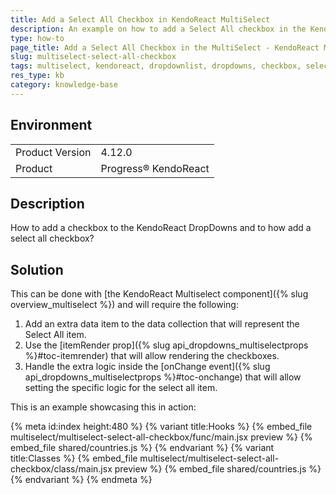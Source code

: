 ```yaml
---
title: Add a Select All Checkbox in KendoReact MultiSelect
description: An example on how to add a Select All checkbox in the KendoReact MultiSelect.
type: how-to
page_title: Add a Select All Checkbox in the MultiSelect - KendoReact MultiSelect
slug: multiselect-select-all-checkbox
tags: multiselect, kendoreact, dropdownlist, dropdowns, checkbox, select, all
res_type: kb
category: knowledge-base
---
```


## Environment

<table>
	<tbody>
		<tr>
			<td>Product Version</td>
			<td>4.12.0</td>
		</tr>
		<tr>
			<td>Product</td>
			<td>Progress® KendoReact</td>
		</tr>
	</tbody>
</table>


## Description

How to add a checkbox to the KendoReact DropDowns and to how add a select all checkbox?

## Solution

This can be done with [the KendoReact Multiselect component]({% slug overview_multiselect %}) and will require the following:

1. Add an extra data item to the data collection that will represent the Select All item.
1. Use the [itemRender prop]({% slug api_dropdowns_multiselectprops %}#toc-itemrender) that will allow rendering the checkboxes.
1. Handle the extra logic inside the [onChange event]({% slug api_dropdowns_multiselectprops %}#toc-onchange) that will allow setting the specific logic for the select all item.

This is an example showcasing this in action:

{% meta id:index height:480 %}
{% variant title:Hooks %}
{% embed_file multiselect/multiselect-select-all-checkbox/func/main.jsx preview %}
{% embed_file shared/countries.js %}
{% endvariant %}
{% variant title:Classes %}
{% embed_file multiselect/multiselect-select-all-checkbox/class/main.jsx preview %}
{% embed_file shared/countries.js %}
{% endvariant %}
{% endmeta %}